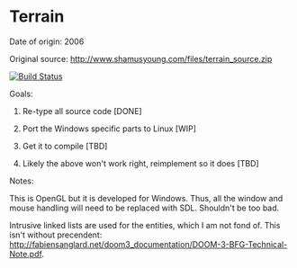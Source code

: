 # Terrain

Date of origin: 2006

Original source: http://www.shamusyoung.com/files/terrain_source.zip

[![Build Status](https://travis-ci.org/tcadigan/snobol_III.svg?branch=master)](https://travis-ci.org/tcadigan/snobol_III)

Goals:

1) Re-type all source code [DONE]

2) Port the Windows specific parts to Linux [WIP]

3) Get it to compile [TBD]

4) Likely the above won't work right, reimplement so it does [TBD]

Notes:

This is OpenGL but it is developed for Windows. Thus, all the window and mouse handling will need to be replaced with SDL. Shouldn't be too bad.

Intrusive linked lists are used for the entities, which I am not fond of. This isn't without precendent: http://fabiensanglard.net/doom3_documentation/DOOM-3-BFG-Technical-Note.pdf.
